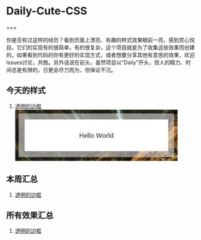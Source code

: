 # Daily-Cute-CSS
===

你是否有过这样的经历？看到页面上漂亮、有趣的样式效果眼前一亮，感到赏心悦目。它们的实现有的很简单，有的很复杂，这个项目就是为了收集这些效果而创建的。如果看到代码的你有更好的实现方式，或者想要分享其他有意思的效果，欢迎Issues讨论，共勉。另外话说在前头，虽然项目以“Daily”开头，但人的精力、时间总是有限的，日更会尽力而为，但保证不沉。

## 今天的样式
1. [透明的边框]()
![透明的边框](/images/translucent-borders.JPG)


## 本周汇总
1. [透明的边框](http://dabblet.com/gist/36cebe167297d64e87108b52e63044b4)
   
## 所有效果汇总
1. [透明的边框](http://dabblet.com/gist/36cebe167297d64e87108b52e63044b4)
